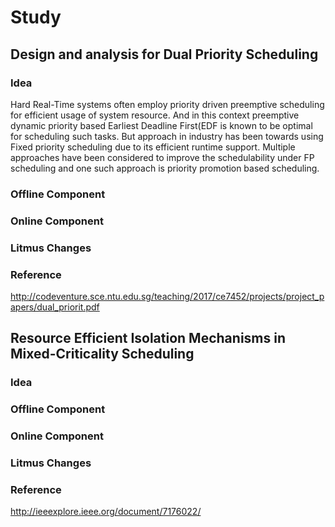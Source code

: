 Study
=====

Design and analysis for Dual Priority Scheduling
------------------------------------------------

### Idea

Hard Real-Time systems often employ priority driven preemptive
scheduling for efficient usage of system resource. And in this context
preemptive dynamic priority based Earliest Deadline First(EDF is known
to be optimal for scheduling such tasks. But approach in industry has
been towards using Fixed priority scheduling due to its efficient
runtime support. Multiple approaches have been considered to improve the
schedulability under FP scheduling and one such approach is priority
promotion based scheduling.

### Offline Component

### Online Component

### Litmus Changes

### Reference

<http://codeventure.sce.ntu.edu.sg/teaching/2017/ce7452/projects/project_papers/dual_priorit.pdf>

Resource Efficient Isolation Mechanisms in Mixed-Criticality Scheduling
-----------------------------------------------------------------------

### Idea

### Offline Component

### Online Component

### Litmus Changes

### Reference

<http://ieeexplore.ieee.org/document/7176022/>
